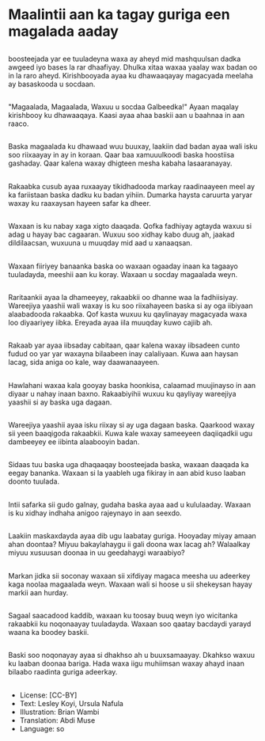 # Maalintii aan ka tagay guriga een magalada aaday

##
boosteejada yar ee tuuladeyna waxa ay aheyd mid mashquulsan dadka awgeed iyo bases la rar dhaafiyay. Dhulka xitaa waxaa yaalay wax badan oo in la raro aheyd. Kirishbooyada ayaa ku dhawaaqayay magacyada meelaha ay basaskooda u socdaan.

##
"Magaalada, Magaalada, Waxuu u socdaa Galbeedka!" Ayaan maqalay kirishbooy ku dhawaaqaya. Kaasi ayaa ahaa baskii aan u baahnaa in aan raaco.

##
Baska magaalada ku dhawaad wuu buuxay, laakiin dad badan ayaa wali isku soo riixaayay in ay in koraan. Qaar baa xamuuulkoodi baska hoostiisa gashaday. Qaar kalena waxay dhigteen mesha kabaha lasaaranayay.

##
Rakaabka cusub ayaa ruxaayay tikidhadooda markay raadinaayeen meel ay ka fariistaan baska dadku ku badan yihiin. Dumarka haysta caruurta yaryar waxay ku raaxaysan hayeen safar ka dheer.

##
Waxaan is ku nabay xaga xigto daaqada. Qofka fadhiyay agtayda waxuu si adag u hayay bac cagaaran. Wuxuu soo xidhay kabo duug ah, jaakad dildilaacsan, wuxuuna u muuqday mid aad u xanaaqsan.

##
Waxaan fiiriyey banaanka baska oo waxaan ogaaday inaan ka tagaayo tuuladayda, meeshii aan ku koray. Waxaan u socday magaalada weyn.

##
Raritaankii ayaa la dhameeyey, rakaabkii oo dhanne waa la fadhiisiyay. Wareejiya yaashii wali waxay is ku soo riixahayeen baska si ay oga iibiyaan alaabadooda rakaabka. Qof kasta wuxuu ku qaylinayay magacyada waxa loo diyaariyey iibka. Ereyada ayaa iila muuqday kuwo cajiib ah.

##
Rakaab yar ayaa iibsaday cabitaan, qaar kalena waxay iibsadeen cunto fudud oo yar yar waxayna bilaabeen inay calaliyaan. Kuwa aan haysan lacag, sida aniga oo kale, way daawanaayeen.

##
Hawlahani waxaa kala gooyay baska hoonkisa, calaamad muujinayso in aan diyaar u nahay inaan baxno. Rakaabiyihii wuxuu ku qayliyay wareejiya yaashii si ay baska uga dagaan.

##
Wareejiya yaashii ayaa isku riixay si ay uga dagaan baska. Qaarkood waxay sii yeen baaqigoda rakaabkii. Kuwa kale waxay sameeyeen daqiiqadkii ugu dambeeyey ee iibinta alaabooyin badan.

##
Sidaas tuu baska uga dhaqaaqay boosteejada baska, waxaan daaqada ka eegay bananka. Waxaan si la yaableh uga fikiray in aan abid kuso laaban doonto tuulada.

##
Intii safarka sii gudo galnay, gudaha baska ayaa aad u kululaaday. Waxaan is ku xidhay indhaha anigoo rajeynayo in aan seexdo.

##
Laakiin maskaxdayda ayaa dib ugu laabatay guriga. Hooyaday miyay amaan ahan doontaa? Miyuu bakaylahaygu ii gali doona wax lacag ah? Walaalkay miyuu xusuusan doonaa in uu geedahaygi waraabiyo?

##
Markan jidka sii soconay waxaan sii xifdiyay magaca meesha uu adeerkey kaga noolaa magaalada weyn. Waxaan wali si hoose u sii shekeysan hayay markii aan hurday.

##
Sagaal saacadood kaddib, waxaan ku toosay buuq weyn iyo wicitanka rakaabkii ku noqonaayay tuuladayda. Waxaan soo qaatay bacdaydi yarayd waana ka boodey baskii.

##
Baski soo noqonayay ayaa si dhakhso ah u buuxsamaayay. Dkahkso waxuu ku laaban doonaa bariga. Hada waxa iigu muhiimsan waxay ahayd inaan bilaabo raadinta guriga adeerkay.

##
* License: [CC-BY]
* Text: Lesley Koyi, Ursula Nafula
* Illustration: Brian Wambi
* Translation: Abdi Muse
* Language: so
